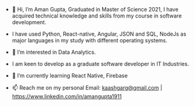 - 👋 Hi, I’m Aman Gupta, Graduated in Master of Science 2021, I have acquired technical knowledge and skills from my course in software development.
-  I have used Python, React-native, Angular, JSON and SQL, NodeJs as major languages in my study with different operating systems. 
- 👀 I’m interested in Data Analytics. 
- I am keen to develop as a graduate software developer in IT Industries.
- 🌱 I’m currently learning React Native, Firebase

- 📫 Reach me on my personal Email: kaashgarg@gmail.com | https://www.linkedin.com/in/amangupta1911



